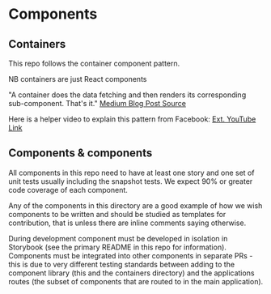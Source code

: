 # Components
## Containers 

This repo follows the container component pattern.

NB containers are just React components

"A container does the data fetching and then renders its corresponding sub-component. That's it." [Medium Blog Post Source](https://medium.com/@learnreact/container-components-c0e67432e005)

Here is a helper video to explain this pattern from Facebook: [Ext. YouTube Link](https://www.youtube.com/watch?v=KYzlpRvWZ6c)

## Components & components
All components in this repo need to have at least one story and one set of unit tests usually including the snapshot tests. We expect 90% or greater code coverage of each component.

Any of the components in this directory are a good example of how we wish components to be written and should be studied as templates for contribution, that is unless there are inline comments saying otherwise.

During development component must be developed in isolation in Storybook (see the primary README in this repo for information). Components must be integrated into other components in separate PRs - this is due to very different testing standards between adding to the component library (this and the containers directory) and the applications routes (the subset of components that are routed to in the main application).
